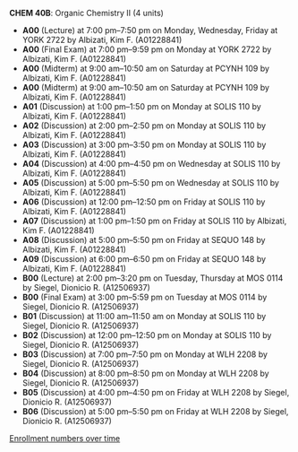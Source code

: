 **CHEM 40B**: Organic Chemistry II (4 units)

- **A00** (Lecture) at 7:00 pm–7:50 pm on Monday, Wednesday, Friday at YORK 2722 by Albizati, Kim F. (A01228841)
- **A00** (Final Exam) at 7:00 pm–9:59 pm on Monday at YORK 2722 by Albizati, Kim F. (A01228841)
- **A00** (Midterm) at 9:00 am–10:50 am on Saturday at PCYNH 109 by Albizati, Kim F. (A01228841)
- **A00** (Midterm) at 9:00 am–10:50 am on Saturday at PCYNH 109 by Albizati, Kim F. (A01228841)
- **A01** (Discussion) at 1:00 pm–1:50 pm on Monday at SOLIS 110 by Albizati, Kim F. (A01228841)
- **A02** (Discussion) at 2:00 pm–2:50 pm on Monday at SOLIS 110 by Albizati, Kim F. (A01228841)
- **A03** (Discussion) at 3:00 pm–3:50 pm on Monday at SOLIS 110 by Albizati, Kim F. (A01228841)
- **A04** (Discussion) at 4:00 pm–4:50 pm on Wednesday at SOLIS 110 by Albizati, Kim F. (A01228841)
- **A05** (Discussion) at 5:00 pm–5:50 pm on Wednesday at SOLIS 110 by Albizati, Kim F. (A01228841)
- **A06** (Discussion) at 12:00 pm–12:50 pm on Friday at SOLIS 110 by Albizati, Kim F. (A01228841)
- **A07** (Discussion) at 1:00 pm–1:50 pm on Friday at SOLIS 110 by Albizati, Kim F. (A01228841)
- **A08** (Discussion) at 5:00 pm–5:50 pm on Friday at SEQUO 148 by Albizati, Kim F. (A01228841)
- **A09** (Discussion) at 6:00 pm–6:50 pm on Friday at SEQUO 148 by Albizati, Kim F. (A01228841)
- **B00** (Lecture) at 2:00 pm–3:20 pm on Tuesday, Thursday at MOS 0114 by Siegel, Dionicio R. (A12506937)
- **B00** (Final Exam) at 3:00 pm–5:59 pm on Tuesday at MOS 0114 by Siegel, Dionicio R. (A12506937)
- **B01** (Discussion) at 11:00 am–11:50 am on Monday at SOLIS 110 by Siegel, Dionicio R. (A12506937)
- **B02** (Discussion) at 12:00 pm–12:50 pm on Monday at SOLIS 110 by Siegel, Dionicio R. (A12506937)
- **B03** (Discussion) at 7:00 pm–7:50 pm on Monday at WLH 2208 by Siegel, Dionicio R. (A12506937)
- **B04** (Discussion) at 8:00 pm–8:50 pm on Monday at WLH 2208 by Siegel, Dionicio R. (A12506937)
- **B05** (Discussion) at 4:00 pm–4:50 pm on Friday at WLH 2208 by Siegel, Dionicio R. (A12506937)
- **B06** (Discussion) at 5:00 pm–5:50 pm on Friday at WLH 2208 by Siegel, Dionicio R. (A12506937)

[Enrollment numbers over time](./CHEM40B.tsv)
